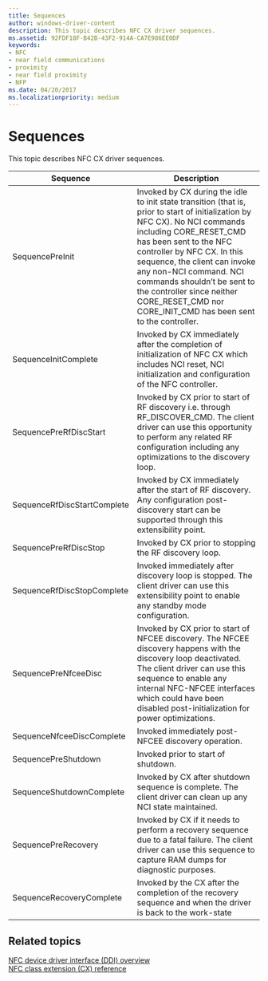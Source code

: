 ```yaml
---
title: Sequences
author: windows-driver-content
description: This topic describes NFC CX driver sequences.
ms.assetid: 92FDF18F-B42B-43F2-914A-CA7E986EE0DF
keywords:
- NFC
- near field communications
- proximity
- near field proximity
- NFP
ms.date: 04/20/2017
ms.localizationpriority: medium
---
```


# Sequences


This topic describes NFC CX driver sequences.

| Sequence                    | Description                                                                                                                                                                                                                                                                                                                                                                                               |
|-----------------------------|-----------------------------------------------------------------------------------------------------------------------------------------------------------------------------------------------------------------------------------------------------------------------------------------------------------------------------------------------------------------------------------------------------------|
| SequencePreInit             | Invoked by CX during the idle to init state transition (that is, prior to start of initialization by NFC CX). No NCI commands including CORE\_RESET\_CMD has been sent to the NFC controller by NFC CX. In this sequence, the client can invoke any non-NCI command. NCI commands shouldn’t be sent to the controller since neither CORE\_RESET\_CMD nor CORE\_INIT\_CMD has been sent to the controller. |
| SequenceInitComplete        | Invoked by CX immediately after the completion of initialization of NFC CX which includes NCI reset, NCI initialization and configuration of the NFC controller.                                                                                                                                                                                                                                          |
| SequencePreRfDiscStart      | Invoked by CX prior to start of RF discovery i.e. through RF\_DISCOVER\_CMD. The client driver can use this opportunity to perform any related RF configuration including any optimizations to the discovery loop.                                                                                                                                                                                        |
| SequenceRfDiscStartComplete | Invoked by CX immediately after the start of RF discovery. Any configuration post-discovery start can be supported through this extensibility point.                                                                                                                                                                                                                                                      |
| SequencePreRfDiscStop       | Invoked by CX prior to stopping the RF discovery loop.                                                                                                                                                                                                                                                                                                                                                    |
| SequenceRfDiscStopComplete  | Invoked immediately after discovery loop is stopped. The client driver can use this extensibility point to enable any standby mode configuration.                                                                                                                                                                                                                                                         |
| SequencePreNfceeDisc        | Invoked by CX prior to start of NFCEE discovery. The NFCEE discovery happens with the discovery loop deactivated. The client driver can use this sequence to enable any internal NFC-NFCEE interfaces which could have been disabled post-initialization for power optimizations.                                                                                                                         |
| SequenceNfceeDiscComplete   | Invoked immediately post-NFCEE discovery operation.                                                                                                                                                                                                                                                                                                                                                       |
| SequencePreShutdown         | Invoked prior to start of shutdown.                                                                                                                                                                                                                                                                                                                                                                       |
| SequenceShutdownComplete    | Invoked by CX after shutdown sequence is complete. The client driver can clean up any NCI state maintained.                                                                                                                                                                                                                                                                                               |
| SequencePreRecovery         | Invoked by CX if it needs to perform a recovery sequence due to a fatal failure. The client driver can use this sequence to capture RAM dumps for diagnostic purposes.                                                                                                                                                                                                                                    |
| SequenceRecoveryComplete    | Invoked by the CX after the completion of the recovery sequence and when the driver is back to the work-state                                                                                                                                                                                                                                                                                             |

 

 

 
## Related topics
[NFC device driver interface (DDI) overview](https://msdn.microsoft.com/library/windows/hardware/mt715815)  
[NFC class extension (CX) reference](https://msdn.microsoft.com/library/windows/hardware/dn905536)  

